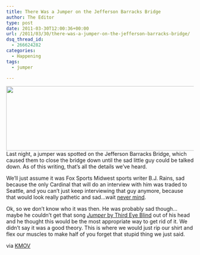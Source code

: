```yaml
---
title: There Was a Jumper on the Jefferson Barracks Bridge
author: The Editor
type: post
date: 2011-03-30T12:00:36+00:00
url: /2011/03/30/there-was-a-jumper-on-the-jefferson-barracks-bridge/
dsq_thread_id:
  - 266624282
categories:
  - Happening
tags:
  - jumper

---
```

[<img class="aligncenter size-full wp-image-9491" title="the_damn_jb_bridge" src="http://media.punchingkitty.com/wordpress/2011/03/the_damn_jb_bridge.jpg" alt="" width="593" height="173" />][1]Last night, a jumper was spotted on the Jefferson Barracks Bridge, which caused them to close the bridge down until the sad little guy could be talked down. As of this writing, that&#8217;s all the details we&#8217;ve heard.

We&#8217;ll just assume it was Fox Sports Midwest sports writer B.J. Rains, sad because the only Cardinal that will do an interview with him was traded to Seattle, and you can&#8217;t just keep interviewing that guy anymore, because that would look really pathetic and sad&#8230;wait <a href="https://twitter.com/bjrains/status/52915779821252609" target="_blank">never mind</a>.

Ok, so we don&#8217;t know who it was then. He was probably sad though&#8230;maybe he couldn&#8217;t get that song <a href="http://www.youtube.com/watch?v=8FXU3RuX8eo" target="_blank"><em>Jumper</em> by Third Eye Blind</a> out of his head and he thought this would be the most appropriate way to get rid of it. We didn&#8217;t say it was a good theory. This is where we would just rip our shirt and flex our muscles to make half of you forget that stupid thing we just said.

via <a href="http://www.kmov.com/news/local/JB-Bridge-closed-as-police-try-to-talk-jumper-down-118883944.html" target="_blank">KMOV</a>

 [1]: http://media.punchingkitty.com/wordpress/2011/03/the_damn_jb_bridge.jpg